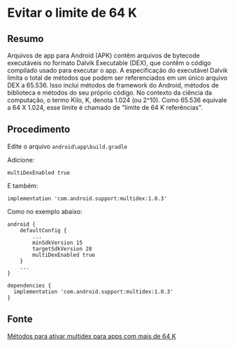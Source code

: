 # Evitar o limite de 64 K

## Resumo

Arquivos de app para Android (APK) contêm arquivos de bytecode executáveis no formato Dalvik Executable (DEX), que contêm o código compilado usado para executar o app. A especificação do executável Dalvik limita o total de métodos que podem ser referenciados em um único arquivo DEX a 65.536. Isso inclui métodos de framework do Android, métodos de biblioteca e métodos do seu próprio código. No contexto da ciência da computação, o termo Kilo, K, denota 1.024 (ou 2^10). Como 65.536 equivale a 64 X 1.024, esse limite é chamado de "limite de 64 K referências".

## Procedimento

Edite o arquivo `android\app\build.gradle`

Adicione:

    multiDexEnabled true
    
E também:

    implementation 'com.android.support:multidex:1.0.3'
    
Como no exemplo abaixo:

    android {
        defaultConfig {
            ...
            minSdkVersion 15
            targetSdkVersion 28
            multiDexEnabled true
        }
        ...
    }

    dependencies {
      implementation 'com.android.support:multidex:1.0.3'
    }
 
 ## Fonte
 
[Métodos para ativar multidex para apps com mais de 64 K](https://developer.android.com/studio/build/multidex#avoid)
